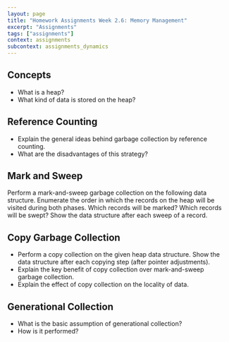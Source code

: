 ```yaml
---
layout: page
title: "Homework Assignments Week 2.6: Memory Management"
excerpt: "Assignments"
tags: ["assignments"]
context: assignments
subcontext: assignments_dynamics
---
```



<!--
# Answers

Verify your answers with the [model answers](answers).
-->

## Concepts

- What is a heap?
- What kind of data is stored on the heap?

## Reference Counting

- Explain the general ideas behind garbage collection by reference counting.
- What are the disadvantages of this strategy?

## Mark and Sweep

<src img="heap2.png"/>

Perform a mark-and-sweep garbage collection on the following data structure. Enumerate the order in which the records on the heap will be visited during both phases. Which records will be marked? Which records will be swept? Show the data structure after each sweep of a record.

## Copy Garbage Collection

<src img="heap1.png"/>

- Perform a copy collection on the given heap data structure. Show the data structure after each copying step (after pointer adjustments).
- Explain the key benefit of copy collection over mark-and-sweep garbage collection.
- Explain the effect of copy collection on the locality of data.


## Generational Collection

- What is the basic assumption of generational collection?
- How is it performed?
